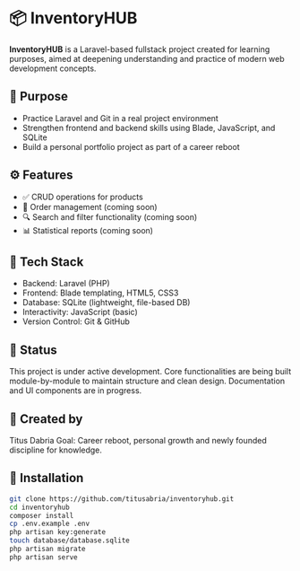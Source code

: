 # 📦 InventoryHUB

**InventoryHUB** is a Laravel-based fullstack project created for learning purposes, aimed at deepening understanding and practice of modern web development concepts.

## 🎯 Purpose

- Practice Laravel and Git in a real project environment
- Strengthen frontend and backend skills using Blade, JavaScript, and SQLite
- Build a personal portfolio project as part of a career reboot

## ⚙️ Features

- ✅ CRUD operations for products
- 🔄 Order management (coming soon)
- 🔍 Search and filter functionality (coming soon)
- 📊 Statistical reports (coming soon)

## 🧪 Tech Stack

- Backend: Laravel (PHP)
- Frontend: Blade templating, HTML5, CSS3
- Database: SQLite (lightweight, file-based DB)
- Interactivity: JavaScript (basic)
- Version Control: Git & GitHub

## 📁 Status

This project is under active development.
Core functionalities are being built module-by-module to maintain structure and clean design.
Documentation and UI components are in progress.

## 👤 Created by

Titus Dabria  Goal: Career reboot, personal growth and newly founded discipline for knowledge.

## 🚀 Installation

```bash
git clone https://github.com/titusabria/inventoryhub.git
cd inventoryhub
composer install
cp .env.example .env
php artisan key:generate
touch database/database.sqlite
php artisan migrate
php artisan serve
